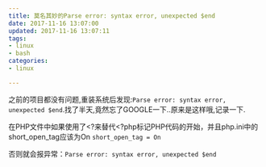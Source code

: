 ```yaml
---
title: 莫名其妙的Parse error: syntax error, unexpected $end
date: 2017-11-16 13:07:00
updated: 2017-11-16 13:07:11
tags: 
- linux
- bash
categories: 
- linux

---
```

之前的项目都没有问题,重装系统后发现:`Parse error: syntax error, unexpected $end`.找了半天,竟然忘了GOOGLE一下..原来是这样哦,记录一下.

在PHP文件中如果使用了<?来替代<?php标记PHP代码的开始，并且php.ini中的short_open_tag应该为On
`short_open_tag = On`

否则就会报异常：`Parse error: syntax error, unexpected $end`
